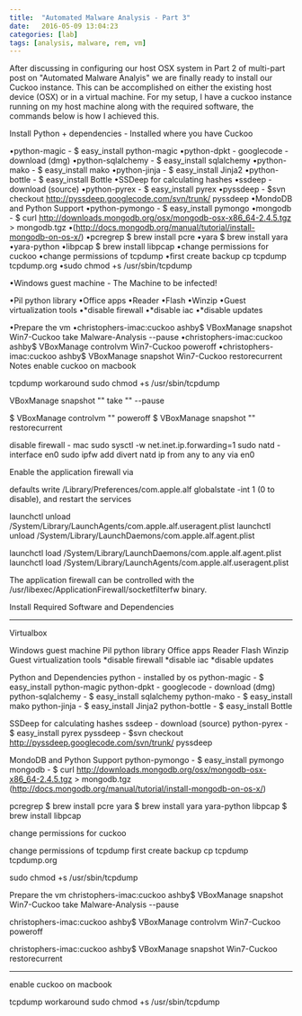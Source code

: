 ```yaml
---
title:  "Automated Malware Analysis - Part 3"
date:   2016-05-09 13:04:23
categories: [lab]
tags: [analysis, malware, rem, vm]
---
```

After discussing in configuring our host OSX system in Part 2 of multi-part post on "Automated Malware Analyis" we are finally
ready to install our Cuckoo instance.  This can be accomplished on either the existing host device (OSX) or in a virtual
machine.  For my setup, I have a cuckoo instance running on my host machine along with the required software, the commands
below is how I achieved this.

Install Python + dependencies - Installed where you have Cuckoo

•python-magic - $ easy_install python-magic
•python-dpkt - googlecode - download (dmg)
•python-sqlalchemy - $ easy_install sqlalchemy
•python-mako - $ easy_install mako
•python-jinja - $ easy_install Jinja2
•python-bottle - $ easy_install Bottle
•SSDeep for calculating hashes
•ssdeep - download (source)
•python-pyrex - $ easy_install pyrex
•pyssdeep - $svn checkout http://pyssdeep.googlecode.com/svn/trunk/ pyssdeep
•MondoDB and Python Support
•python-pymongo - $ easy_install pymongo
•mongodb - $ curl http://downloads.mongodb.org/osx/mongodb-osx-x86_64-2.4.5.tgz > mongodb.tgz
•(http://docs.mongodb.org/manual/tutorial/install-mongodb-on-os-x/)
•pcregrep $ brew install pcre
•yara $ brew install yara
•yara-python
•libpcap $ brew install libpcap
•change permissions for cuckoo
•change permissions of tcpdump
•first create backup cp tcpdump tcpdump.org
•sudo chmod +s /usr/sbin/tcpdump


•Windows guest machine - The Machine to be infected!

•Pil python library
•Office apps
•Reader
•Flash
•Winzip
•Guest virtualization tools
•*disable firewall
•*disable iac
•*disable updates


•Prepare the vm
•christophers-imac:cuckoo ashby$ VBoxManage snapshot Win7-Cuckoo take Malware-Analysis --pause
•christophers-imac:cuckoo ashby$ VBoxManage controlvm Win7-Cuckoo poweroff
•christophers-imac:cuckoo ashby$ VBoxManage snapshot Win7-Cuckoo restorecurrent
Notes
enable cuckoo on macbook
 
tcpdump workaround
sudo chmod +s /usr/sbin/tcpdump
 
VBoxManage snapshot "<Name of VM>" take "<Name of snapshot>" --pause
 
$ VBoxManage controlvm "<Name of VM>" poweroff
$ VBoxManage snapshot "<Name of VM>" restorecurrent
 
disable firewall - mac
sudo sysctl -w net.inet.ip.forwarding=1
sudo natd -interface en0
sudo ipfw add divert natd ip from any to any via en0
 
Enable the application firewall via
 
defaults write /Library/Preferences/com.apple.alf globalstate -int 1
(0 to disable), and restart the services
 
launchctl unload /System/Library/LaunchAgents/com.apple.alf.useragent.plist
launchctl unload /System/Library/LaunchDaemons/com.apple.alf.agent.plist
 
launchctl load /System/Library/LaunchDaemons/com.apple.alf.agent.plist
launchctl load /System/Library/LaunchAgents/com.apple.alf.useragent.plist
 
The application firewall can be controlled with the /usr/libexec/ApplicationFirewall/socketfilterfw binary.

Install Required Software and Dependencies


---

 

 

 


 

Virtualbox
 
Windows guest machine
Pil python library
Office apps
Reader
Flash
Winzip
Guest virtualization tools
*disable firewall
*disable iac
*disable updates
 
Python and Dependencies
python - installed by os
python-magic - $ easy_install python-magic
python-dpkt - googlecode - download (dmg)
python-sqlalchemy - $ easy_install sqlalchemy
python-mako - $ easy_install mako
python-jinja - $ easy_install Jinja2
python-bottle - $ easy_install Bottle
 
SSDeep for calculating hashes
ssdeep - download (source)
python-pyrex - $ easy_install pyrex
pyssdeep - $svn checkout http://pyssdeep.googlecode.com/svn/trunk/ pyssdeep
 
MondoDB and Python Support
python-pymongo - $ easy_install pymongo
mongodb - $ curl http://downloads.mongodb.org/osx/mongodb-osx-x86_64-2.4.5.tgz > mongodb.tgz
(http://docs.mongodb.org/manual/tutorial/install-mongodb-on-os-x/)
 
pcregrep $ brew install pcre
yara $ brew install yara
yara-python
libpcap $ brew install libpcap
 
change permissions for cuckoo
 
 
change permissions of tcpdump
first create backup cp tcpdump tcpdump.org
 
sudo chmod +s /usr/sbin/tcpdump
 
Prepare the vm
christophers-imac:cuckoo ashby$ VBoxManage snapshot Win7-Cuckoo take Malware-Analysis --pause
 
christophers-imac:cuckoo ashby$ VBoxManage controlvm Win7-Cuckoo poweroff
 
christophers-imac:cuckoo ashby$ VBoxManage snapshot Win7-Cuckoo restorecurrent
 
------
 
enable cuckoo on macbook
 
tcpdump workaround
sudo chmod +s /usr/sbin/tcpdump
 

